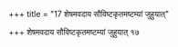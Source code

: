 +++
title = "17 शेषमवदाय सौविष्टकृतमष्टम्यां जुहुयात्"

+++
शेषमवदाय सौविष्टकृतमष्टम्यां जुहुयात् १७